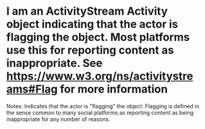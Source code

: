 I am an ActivityStream Activity object indicating that the actor is flagging the object. Most platforms use this for reporting content as inappropriate. See https://www.w3.org/ns/activitystreams#Flag for more information
==========
 Notes: 
              Indicates that the actor is "flagging" the
              object. Flagging is defined in the sense common to many social platforms as reporting content as being inappropriate for any number of reasons.
             
